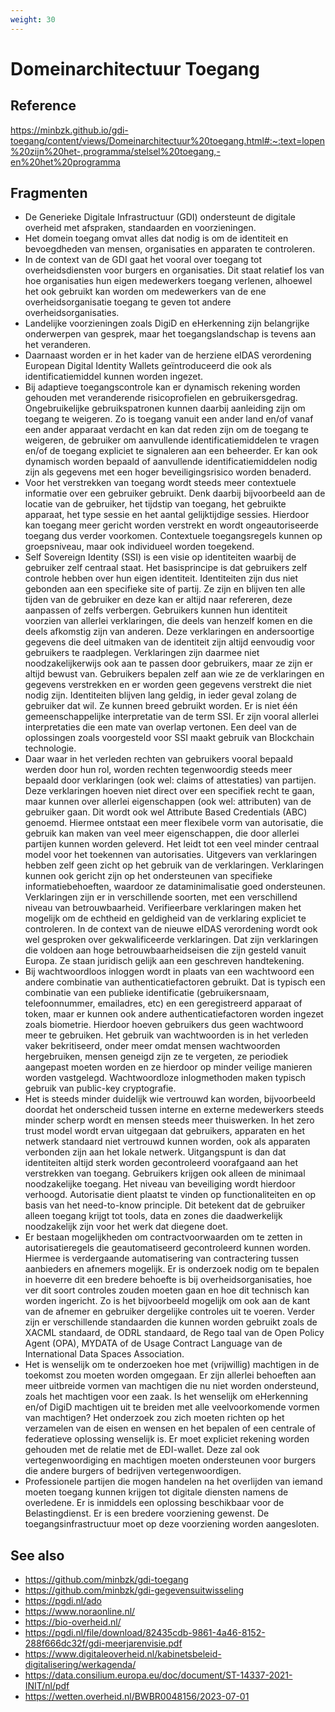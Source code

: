 ```yaml
---
weight: 30
---
```


# Domeinarchitectuur Toegang

## Reference
https://minbzk.github.io/gdi-toegang/content/views/Domeinarchitectuur%20toegang.html#:~:text=lopen%20zijn%20het-,programma/stelsel%20toegang,-en%20het%20programma

## Fragmenten
- De Generieke Digitale Infrastructuur (GDI) ondersteunt de digitale overheid met afspraken, standaarden en voorzieningen.
- Het domein toegang omvat alles dat nodig is om de identiteit en bevoegdheden van mensen, organisaties en apparaten te controleren.
- In de context van de GDI gaat het vooral over toegang tot overheidsdiensten voor burgers en organisaties. Dit staat relatief los van hoe organisaties hun eigen medewerkers toegang verlenen, alhoewel het ook gebruikt kan worden om medewerkers van de ene overheidsorganisatie toegang te geven tot andere overheidsorganisaties.
- Landelijke voorzieningen zoals DigiD en eHerkenning zijn belangrijke onderwerpen van gesprek, maar het toegangslandschap is tevens aan het veranderen.
- Daarnaast worden er in het kader van de herziene eIDAS verordening European Digital Identity Wallets geïntroduceerd die ook als identificatiemiddel kunnen worden ingezet.
- Bij adaptieve toegangscontrole kan er dynamisch rekening worden gehouden met veranderende risicoprofielen en gebruikersgedrag. Ongebruikelijke gebruikspatronen kunnen daarbij aanleiding zijn om toegang te weigeren. Zo is toegang vanuit een ander land en/of vanaf een ander apparaat verdacht en kan dat reden zijn om de toegang te weigeren, de gebruiker om aanvullende identificatiemiddelen te vragen en/of de toegang expliciet te signaleren aan een beheerder. Er kan ook dynamisch worden bepaald of aanvullende identificatiemiddelen nodig zijn als gegevens met een hoger beveiligingsrisico worden benaderd.
- Voor het verstrekken van toegang wordt steeds meer contextuele informatie over een gebruiker gebruikt. Denk daarbij bijvoorbeeld aan de locatie van de gebruiker, het tijdstip van toegang, het gebruikte apparaat, het type sessie en het aantal gelijktijdige sessies. Hierdoor kan toegang meer gericht worden verstrekt en wordt ongeautoriseerde toegang dus verder voorkomen. Contextuele toegangsregels kunnen op groepsniveau, maar ook individueel worden toegekend.
- Self Sovereign Identity (SSI) is een visie op identiteiten waarbij de gebruiker zelf centraal staat. Het basisprincipe is dat gebruikers zelf controle hebben over hun eigen identiteit. Identiteiten zijn dus niet gebonden aan een specifieke site of partij. Ze zijn en blijven ten alle tijden van de gebruiker en deze kan er altijd naar refereren, deze aanpassen of zelfs verbergen. Gebruikers kunnen hun identiteit voorzien van allerlei verklaringen, die deels van henzelf komen en die deels afkomstig zijn van anderen. Deze verklaringen en andersoortige gegevens die deel uitmaken van de identiteit zijn altijd eenvoudig voor gebruikers te raadplegen. Verklaringen zijn daarmee niet noodzakelijkerwijs ook aan te passen door gebruikers, maar ze zijn er altijd bewust van. Gebruikers bepalen zelf aan wie ze de verklaringen en gegevens verstrekken en er worden geen gegevens verstrekt die niet nodig zijn. Identiteiten blijven lang geldig, in ieder geval zolang de gebruiker dat wil. Ze kunnen breed gebruikt worden. Er is niet één gemeenschappelijke interpretatie van de term SSI. Er zijn vooral allerlei interpretaties die een mate van overlap vertonen. Een deel van de oplossingen zoals voorgesteld voor SSI maakt gebruik van Blockchain technologie.
- Daar waar in het verleden rechten van gebruikers vooral bepaald werden door hun rol, worden rechten tegenwoordig steeds meer bepaald door verklaringen (ook wel: claims of attestaties) van partijen. Deze verklaringen hoeven niet direct over een specifiek recht te gaan, maar kunnen over allerlei eigenschappen (ook wel: attributen) van de gebruiker gaan. Dit wordt ook wel Attribute Based Credentials (ABC) genoemd. Hiermee ontstaat een meer flexibele vorm van autorisatie, die gebruik kan maken van veel meer eigenschappen, die door allerlei partijen kunnen worden geleverd. Het leidt tot een veel minder centraal model voor het toekennen van autorisaties. Uitgevers van verklaringen hebben zelf geen zicht op het gebruik van de verklaringen. Verklaringen kunnen ook gericht zijn op het ondersteunen van specifieke informatiebehoeften, waardoor ze dataminimalisatie goed ondersteunen. Verklaringen zijn er in verschillende soorten, met een verschillend niveau van betrouwbaarheid. Verifieerbare verklaringen maken het mogelijk om de echtheid en geldigheid van de verklaring expliciet te controleren. In de context van de nieuwe eIDAS verordening wordt ook wel gesproken over gekwalificeerde verklaringen. Dat zijn verklaringen die voldoen aan hoge betrouwbaarheidseisen die zijn gesteld vanuit Europa. Ze staan juridisch gelijk aan een geschreven handtekening.
- Bij wachtwoordloos inloggen wordt in plaats van een wachtwoord een andere combinatie van authenticatiefactoren gebruikt. Dat is typisch een combinatie van een publieke identificatie (gebruikersnaam, telefoonnummer, emailadres, etc) en een geregistreerd apparaat of token, maar er kunnen ook andere authenticatiefactoren worden ingezet zoals biometrie. Hierdoor hoeven gebruikers dus geen wachtwoord meer te gebruiken. Het gebruik van wachtwoorden is in het verleden vaker bekritiseerd, onder meer omdat mensen wachtwoorden hergebruiken, mensen geneigd zijn ze te vergeten, ze periodiek aangepast moeten worden en ze hierdoor op minder veilige manieren worden vastgelegd. Wachtwoordloze inlogmethoden maken typisch gebruik van public-key cryptografie.
- Het is steeds minder duidelijk wie vertrouwd kan worden, bijvoorbeeld doordat het onderscheid tussen interne en externe medewerkers steeds minder scherp wordt en mensen steeds meer thuiswerken. In het zero trust model wordt ervan uitgegaan dat gebruikers, apparaten en het netwerk standaard niet vertrouwd kunnen worden, ook als apparaten verbonden zijn aan het lokale netwerk. Uitgangspunt is dan dat identiteiten altijd sterk worden gecontroleerd voorafgaand aan het verstrekken van toegang. Gebruikers krijgen ook alleen de minimaal noodzakelijke toegang. Het niveau van beveiliging wordt hierdoor verhoogd. Autorisatie dient plaatst te vinden op functionaliteiten en op basis van het need-to-know principle. Dit betekent dat de gebruiker alleen toegang krijgt tot tools, data en zones die daadwerkelijk noodzakelijk zijn voor het werk dat diegene doet.
- Er bestaan mogelijkheden om contractvoorwaarden om te zetten in autorisatieregels die geautomatiseerd gecontroleerd kunnen worden. Hiermee is verdergaande automatisering van contractering tussen aanbieders en afnemers mogelijk. Er is onderzoek nodig om te bepalen in hoeverre dit een bredere behoefte is bij overheidsorganisaties, hoe ver dit soort controles zouden moeten gaan en hoe dit technisch kan worden ingericht. Zo is het bijvoorbeeld mogelijk om ook aan de kant van de afnemer en gebruiker dergelijke controles uit te voeren. Verder zijn er verschillende standaarden die kunnen worden gebruikt zoals de XACML standaard, de ODRL standaard, de Rego taal van de Open Policy Agent (OPA), MYDATA of de Usage Contract Language van de International Data Spaces Association.
- Het is wenselijk om te onderzoeken hoe met (vrijwillig) machtigen in de toekomst zou moeten worden omgegaan. Er zijn allerlei behoeften aan meer uitbreide vormen van machtigen die nu niet worden ondersteund, zoals het machtigen voor een zaak. Is het wenselijk om eHerkenning en/of DigiD machtigen uit te breiden met alle veelvoorkomende vormen van machtigen? Het onderzoek zou zich moeten richten op het verzamelen van de eisen en wensen en het bepalen of een centrale of federatieve oplossing wenselijk is. Er moet expliciet rekening worden gehouden met de relatie met de EDI-wallet. Deze zal ook vertegenwoordiging en machtigen moeten ondersteunen voor burgers die andere burgers of bedrijven vertegenwoordigen.
- Professionele partijen die mogen handelen na het overlijden van iemand moeten toegang kunnen krijgen tot digitale diensten namens de overledene. Er is inmiddels een oplossing beschikbaar voor de Belastingdienst. Er is een bredere voorziening gewenst. De toegangsinfrastructuur moet op deze voorziening worden aangesloten.

## See also
- https://github.com/minbzk/gdi-toegang
- https://github.com/minbzk/gdi-gegevensuitwisseling
- https://pgdi.nl/ado
- https://www.noraonline.nl/
- https://bio-overheid.nl/
- https://pgdi.nl/file/download/82435cdb-9861-4a46-8152-288f666dc32f/gdi-meerjarenvisie.pdf
- https://www.digitaleoverheid.nl/kabinetsbeleid-digitalisering/werkagenda/
- https://data.consilium.europa.eu/doc/document/ST-14337-2021-INIT/nl/pdf
- https://wetten.overheid.nl/BWBR0048156/2023-07-01
